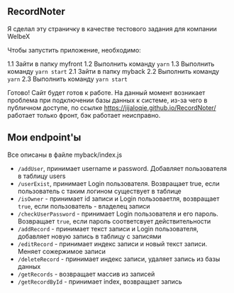 ## RecordNoter


Я сделал эту страничку в качестве тестового задания для компании WelbeX

Чтобы запустить приложение, необходимо:

1.1 Зайти в папку myfront
1.2 Выполнить команду ``yarn``
1.3 Выполнить команду ``yarn start``
2.1 Зайти в папку myback
2.2 Выполнить команду ``yarn``
2.3 Выполнить команду ``yarn start``

Готово! Сайт будет готов к работе.
На данный момент возникает проблема при подключении базы данных к системе, из-за чего в публичном доступе, по ссылке
https://jijaloqie.github.io/RecordNoter/ работает только фронт, бэк работает неисправно.


## Мои endpoint'ы
Все описаны в файле myback/index.js

- ```/addUser```, принимает username и password. Добавляет пользователя в таблицу users
- ```/userExist```, принимает Login пользователя. Возвращает true, если пользователь с таким логином существует в таблице
- ```/isOwner``` - принимает id записи и Login пользоваетля, возвращает ``true``, если пользователь - владелец записи
- ```/checkUserPassword``` - принимает Login пользователя и его пароль. Возвращает ```true```, если пароль соответсвует действительности
- ```/addRecord``` - принимает текст записи и Login пользователя, добавляет новую запись в таблицу с записями
- ```/editRecord``` - принимает индекс записи и новый текст записи. Меняет сожержимое записи
- ```/deleteRecord``` - принимает индекс записи, удаляет запись из базы данных
- ```/getRecords``` - возвращает массив из записей
- ```/getRecordById``` - принимает index, возвращает запись


